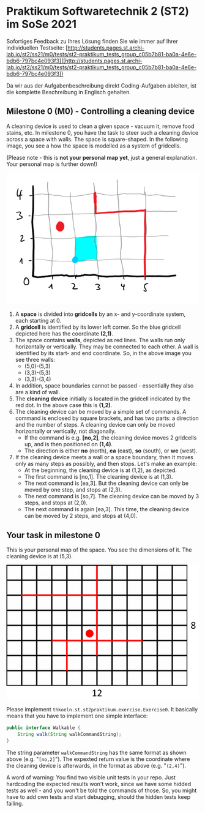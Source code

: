 # Praktikum Softwaretechnik 2 (ST2) im SoSe 2021

Sofortiges Feedback zu Ihres Lösung finden Sie wie immer auf Ihrer individuellen Testseite:
[http://students.pages.st.archi-lab.io/st2/ss21/m0/tests/st2-praktikum_tests_group_c05b7b81-ba0a-4e6e-bdb6-797bc4e093f3]([http://students.pages.st.archi-lab.io/st2/ss21/m0/tests/st2-praktikum_tests_group_c05b7b81-ba0a-4e6e-bdb6-797bc4e093f3])

Da wir aus der Aufgabenbeschreibung direkt Coding-Aufgaben ableiten, ist die komplette Beschreibung in Englisch
gehalten. 

## Milestone 0 (M0) - Controlling a cleaning device

A cleaning device is used to clean a given space - vacuum it, remove food stains, etc. 
In milestone 0, you have the task to steer such a cleaning device across a space with walls.
The space is square-shaped. In the following image, you see a how the space is modelled as a 
system of gridcells.

(Please note - this is **not your personal map yet**, just a general explanation. Your personal map is further down!)

![space](src/main/resources/explanation.jpg)

1. A **space** is divided into **gridcells** by an x- and y-coordinate system, each starting
 at 0. 
1. A **gridcell** is identified by its lower left corner. So the blue gridcell depicted here has the coordinate **(2,1)**. 
1. The space contains **walls**, depicted as red lines. The walls run only horizontally or
    vertically. They may be connected to each other. A wall is identified by its start- and 
    end coordinate. So, in the above image you see three walls: 
    * (5,0)-(5,3)
    * (3,3)-(5,3)
    * (3,3)-(3,4)
1. In addition, space boundaries cannot be passed - essentially they also are a kind of wall.
1. The **cleaning device** initially is located in the gridcell indicated by the red dot. In the above case this is 
    **(1,2)**.  
1. The cleaning device can be moved by a simple set of commands. A command is enclosed by square brackets, and 
    has two parts: a direction and the number of steps. A cleaning device can only be moved horizontally or 
    vertically, not diagonally. 
    * If the command is e.g. **[no,2]**, the cleaning device moves 2 gridcells up, and is then positioned 
        on **(1,4)**.
    * The direction is either **no** (north), **ea** (east), **so** (south), or **we** (west).    
1. If the cleaning device meets a wall or a space boundary, then it moves only as 
    many steps as possibly, and then stops. Let's make an example: 
    * At the beginning, the cleaning device is at (1,2), as depicted.
    * The first command is [no,1]. The cleaning device is at (1,3). 
    * The next command is [ea,3]. But the cleaning device can only be moved by one step, and stops at (2,3).
    * The next command is [so,7]. The cleaning device can be moved by 3 steps, and stops at (2,0).
    * The next command is again [ea,3]. This time, the cleaning device can be moved by 2 steps, and stops at (4,0).

## Your task in milestone 0

This is your personal map of the space. You see the dimensions of it. The cleaning device is at (5,3).

![Grid](src/main/resources/grid.png "Grid")

Please implement `thkoeln.st.st2praktikum.exercise.Exercise0`. It basically means that you have to implement one 
simple interface: 

```java
public interface Walkable {
    String walk(String walkCommandString);
}
```

The string parameter `walkCommandString` has the same format as shown above (e.g. "`[no,2]`"). The expexted return
value is the coordinate where the cleaning device is afterwards, in the format as above (e.g. "`(2,4)`").

A word of warning: You find two visible unit tests in your repo. Just hardcoding the expected results won't work, 
since we have some hidded tests as well - and you won't be told the commands of those. So, you might have to add
own tests and start debugging, should the hidden tests keep failing.